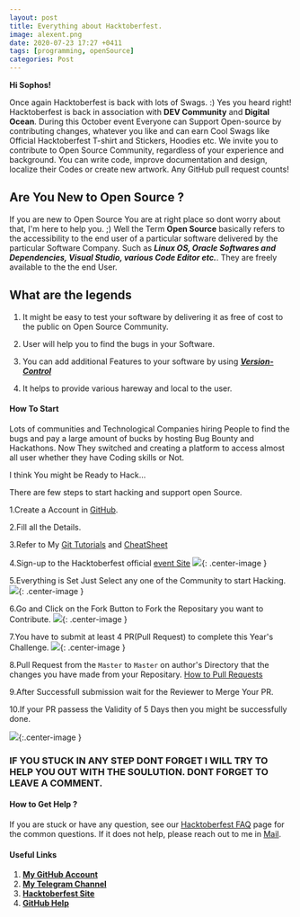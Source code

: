 ```yaml
---
layout: post
title: Everything about Hacktoberfest.
image: alexent.png
date: 2020-07-23 17:27 +0411
tags: [programming, openSource]
categories: Post
---
```



**Hi Sophos!**

Once again Hacktoberfest is back with lots of Swags. :)   Yes you heard right! Hacktoberfest is back in association with   **DEV Community** and **Digital Ocean**. 
During  this October event Everyone can Support Open-source by contributing changes, whatever you like and can earn Cool Swags like Official Hacktoberfest T-shirt and Stickers, Hoodies etc.  We invite you to contribute to Open Source Community, regardless of your experience and background. You can write code, improve documentation and design, localize their Codes or create new artwork. Any GitHub pull request counts! 

## Are You New to Open Source ?


If you are new to Open Source You are at right place so dont worry about that, I'm here to help you. ;)
Well  the Term **Open Source** basically refers to the accessibility to the end user of a particular software delivered by the particular Software Company. Such as ***Linux OS, Oracle Softwares and Dependencies, Visual Studio, various Code Editor etc.***. They are freely available to the the end User.


## What are the legends
  1. It might be easy to test your software by delivering it as free of cost to the public on Open Source Community.
  2. User will help you to find the bugs in your Software.
  3. You can add additional Features to your software by using ***[Version- Control](https://codewithdev.me/2019/08/15/How-to-use-git/)***
 
 4. It helps to provide various hareway and local to the user.
  
  
  
#### How To Start

Lots of communities and Technological Companies hiring People to find the bugs and pay a large amount of bucks by hosting Bug Bounty and Hackathons. Now They switched and creating a platform to access almost all user whether they have Coding skills or Not. 

I think You might be Ready to Hack...

There are few steps to start hacking and support open Source.

  1.Create a Account in [GitHub](https://www.github.com).

  2.Fill all the Details. 

  3.Refer to My [Git Tutorials](https://codewithdev.me/2019/08/15/How-to-use-git/) and [CheatSheet](https://codewithdev.me/2019/08/21/Git-Commands-CheatSheet/)

  4.Sign-up to the Hacktoberfest official [event Site](https://hacktoberfest.digitalocean.com/) 
![]({{site.baseurl}}/images/hack1.png){: .center-image }

  
  5.Everything is Set Just Select any one of the Community to start Hacking.
   ![]({{site.baseurl}}/images/hack2.png){: .center-image }
  
  
  6.Go and Click on the Fork Button to Fork the Repositary you want to Contribute.
  ![]({{site.baseurl}}/images/hack4.png){: .center-image }
  
  
  7.You have to submit at least 4 PR(Pull Request) to complete this Year's Challenge.
     ![]({{site.baseurl}}/images/hack3.png){: .center-image }

 
  8.Pull Request from the `Master` to `Master` on author's Directory that the changes you have made from your Repositary.
    [How to Pull Requests](https://help.github.com/en/github/collaborating-with-issues-and-pull-requests/creating-a-pull-request-from-a-fork)
    
  9.After Successfull submission wait for the Reviewer to Merge Your PR.
 

  10.If your PR passess the Validity of 5 Days then you might be successfully done.
  
  ![]({{site.baseurl}}/images/hack6.png){:.center-image }


### IF YOU STUCK IN ANY STEP DONT FORGET  I WILL TRY TO HELP YOU OUT WITH THE SOULUTION. DONT FORGET TO LEAVE A COMMENT.

#### How to Get Help ?

If you are stuck or have any question, see our [Hacktoberfest FAQ](https://hacktoberfest.digitalocean.com/faq) page for the common questions. If it does not help, please reach out to me in [Mail](admin@codewithdev.me).


#### Useful Links

1. **[My GitHub Account](https://github.com/codewithdev)**
2. **[My Telegram Channel](https://t.me/joinchat/Ihu1hhB_c5K_z7KzyrTIxQ)**
3. **[Hacktoberfest Site](https://https://hacktoberfest.digitalocean.com/)**
4. **[GitHub Help](https://help.github.com/en/github/collaborating-with-issues-and-pull-requests/allowing-changes-to-a-pull-request-branch-created-from-a-fork)**



